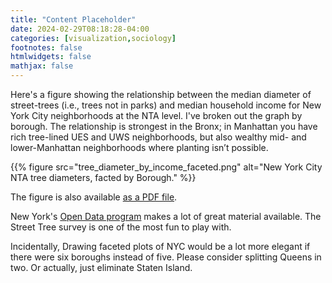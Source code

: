 ```yaml
---
title: "Content Placeholder"
date: 2024-02-29T08:18:28-04:00
categories: [visualization,sociology]
footnotes: false
htmlwidgets: false
mathjax: false
---
```



Here's a figure showing the relationship between the median diameter of street-trees (i.e., trees not in parks) and median household income for New York City neighborhoods at the NTA level. I've broken out the graph by borough. The relationship is strongest in the Bronx; in Manhattan you have rich tree-lined UES and UWS neighborhoods, but also wealthy mid- and lower-Manhattan neighborhoods where planting isn’t possible.

{{% figure src="tree_diameter_by_income_faceted.png" alt="New York City NTA tree diameters, facted by Borough." %}}

The figure is also available [as a PDF file](tree_diameter_by_income_faceted.pdf).

New York's [Open Data program](https://opendata.cityofnewyork.us) makes a lot of great material available. The Street Tree survey is one of the most fun to play with. 

Incidentally, Drawing faceted plots of NYC would be a lot more elegant if there were six boroughs instead of five. Please consider splitting Queens in two. Or actually, just eliminate Staten Island.
